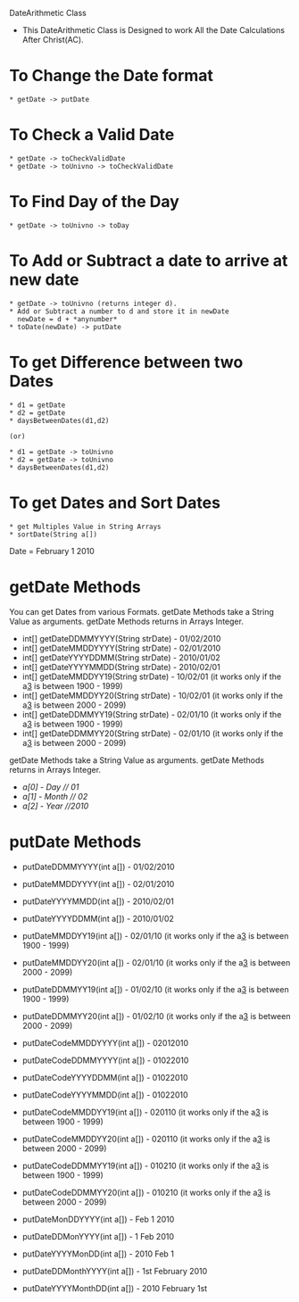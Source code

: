 DateArithmetic Class

* This DateArithmetic Class is Designed to work All the Date Calculations After Christ(AC).

# To Change the Date format

    * getDate -> putDate

# To Check a Valid Date

    * getDate -> toCheckValidDate
    * getDate -> toUnivno -> toCheckValidDate

# To Find Day of the Day

    * getDate -> toUnivno -> toDay

# To Add or Subtract a date to arrive at new date

    * getDate -> toUnivno (returns integer d).
    * Add or Subtract a number to d and store it in newDate
      newDate = d + *anynumber*
    * toDate(newDate) -> putDate

# To get Difference between two Dates

    * d1 = getDate
    * d2 = getDate
    * daysBetweenDates(d1,d2)

    (or)

    * d1 = getDate -> toUnivno
    * d2 = getDate -> toUnivno
    * daysBetweenDates(d1,d2)

# To get Dates and Sort Dates

    * get Multiples Value in String Arrays
    * sortDate(String a[])

Date = February 1 2010

# getDate Methods
  You can get Dates from various Formats. getDate Methods take a String Value as arguments. getDate Methods returns in Arrays Integer.


  * int[] getDateDDMMYYYY(String strDate) - 01/02/2010
  * int[] getDateMMDDYYYY(String strDate) - 02/01/2010  
  * int[] getDateYYYYDDMM(String strDate) - 2010/01/02
  * int[] getDateYYYYMMDD(String strDate) - 2010/02/01
  * int[] getDateMMDDYY19(String strDate) - 10/02/01 (it works only if the a[3](year) is between 1900 - 1999)
  * int[] getDateMMDDYY20(String strDate) - 10/02/01 (it works only if the a[3](year) is between 2000 - 2099)
  * int[] getDateDDMMYY19(String strDate) - 02/01/10 (it works only if the a[3](year) is between 1900 - 1999)
  * int[] getDateDDMMYY20(String strDate) - 02/01/10 (it works only if the a[3](year) is between 2000 - 2099)

   getDate Methods take a String Value as arguments. getDate Methods returns in Arrays Integer.
   * *a[0] - Day   // 01*
   * *a[1] - Month // 02*
   * *a[2] - Year  //2010*

# putDate Methods

  * putDateDDMMYYYY(int a[]) - 01/02/2010
  * putDateMMDDYYYY(int a[]) - 02/01/2010
  * putDateYYYYMMDD(int a[]) - 2010/02/01
  * putDateYYYYDDMM(int a[]) - 2010/01/02
  * putDateMMDDYY19(int a[]) - 02/01/10 (it works only if the a[3](year) is between 1900 - 1999)
  * putDateMMDDYY20(int a[]) - 02/01/10 (it works only if the a[3](year) is between 2000 - 2099)
  * putDateDDMMYY19(int a[]) - 01/02/10 (it works only if the a[3](year) is between 1900 - 1999)
  * putDateDDMMYY20(int a[]) - 01/02/10 (it works only if the a[3](year) is between 2000 - 2099)

  * putDateCodeMMDDYYYY(int a[]) - 02012010
  * putDateCodeDDMMYYYY(int a[]) - 01022010
  * putDateCodeYYYYDDMM(int a[]) - 01022010
  * putDateCodeYYYYMMDD(int a[]) - 01022010
  * putDateCodeMMDDYY19(int a[]) - 020110 (it works only if the a[3](year) is between 1900 - 1999)
  * putDateCodeMMDDYY20(int a[]) - 020110 (it works only if the a[3](year) is between 2000 - 2099)
  * putDateCodeDDMMYY19(int a[]) - 010210 (it works only if the a[3](year) is between 1900 - 1999)
  * putDateCodeDDMMYY20(int a[]) - 010210 (it works only if the a[3](year) is between 2000 - 2099)

  * putDateMonDDYYYY(int a[]) - Feb 1 2010
  * putDateDDMonYYYY(int a[]) - 1 Feb 2010
  * putDateYYYYMonDD(int a[]) - 2010 Feb 1
  * putDateDDMonthYYYY(int a[]) - 1st February 2010
  * putDateYYYYMonthDD(int a[]) - 2010 February 1st
